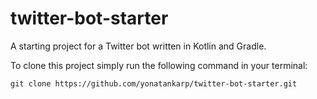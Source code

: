 # twitter-bot-starter

A starting project for a Twitter bot written in Kotlin and Gradle.

To clone this project simply run the following command in your terminal:

```shell
git clone https://github.com/yonatankarp/twitter-bot-starter.git
```
